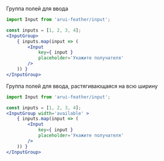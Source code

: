 Группа полей для ввода
```jsx
import Input from 'arui-feather/input';

const inputs = [1, 2, 3, 4];
<InputGroup>
    { inputs.map(input => (
        <Input
            key={ input }
            placeholder='Укажите получателя'
        />
    )) }
</InputGroup>
```

Группа полей для ввода, растягивающаяся на всю ширину
```jsx
import Input from 'arui-feather/input';

const inputs = [1, 2, 3, 4];
<InputGroup width='available' >
    { inputs.map(input => (
        <Input
            key={ input }
            placeholder='Укажите получателя'
        />
    )) }
</InputGroup>
```
